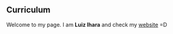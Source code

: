 ## Curriculum

Welcome to my page. I am **Luiz Ihara** and check my [website](https://luizihara.github.io/) =D 
